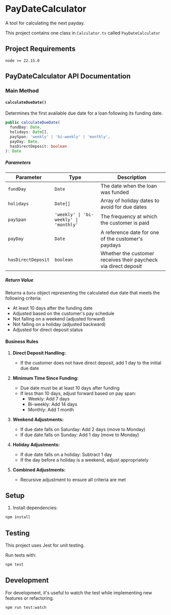 # PayDateCalculator

A tool for calculating the next payday.

This project contains one class in `Calculator.ts` called `PayDateCalculator`

## Project Requirements
`node >= 22.15.0`

## PayDateCalculator API Documentation

### Main Method

#### `calculateDueDate()`

Determines the first available due date for a loan following its funding date.

```typescript
public calculateDueDate(
  fundDay: Date,
  holidays: Date[],
  paySpan: 'weekly' | 'bi-weekly' | 'monthly',
  payDay: Date,
  hasDirectDeposit: boolean
): Date
```

##### Parameters

| Parameter | Type | Description |
|-----------|------|-------------|
| `fundDay` | `Date` | The date when the loan was funded |
| `holidays` | `Date[]` | Array of holiday dates to avoid for due dates |
| `paySpan` | `'weekly' \| 'bi-weekly' \| 'monthly'` | The frequency at which the customer is paid |
| `payDay` | `Date` | A reference date for one of the customer's paydays |
| `hasDirectDeposit` | `boolean` | Whether the customer receives their paycheck via direct deposit |

##### Return Value

Returns a `Date` object representing the calculated due date that meets the following criteria:

- At least 10 days after the funding date
- Adjusted based on the customer's pay schedule
- Not falling on a weekend (adjusted forward)
- Not falling on a holiday (adjusted backward)
- Adjusted for direct deposit status

#### Business Rules

1. **Direct Deposit Handling:**
    - If the customer does not have direct deposit, add 1 day to the initial due date

2. **Minimum Time Since Funding:**
    - Due date must be at least 10 days after funding
    - If less than 10 days, adjust forward based on pay span:
        - Weekly: Add 7 days
        - Bi-weekly: Add 14 days
        - Monthly: Add 1 month

3. **Weekend Adjustments:**
    - If due date falls on Saturday: Add 2 days (move to Monday)
    - If due date falls on Sunday: Add 1 day (move to Monday)

4. **Holiday Adjustments:**
    - If due date falls on a holiday: Subtract 1 day
    - If the day before a holiday is a weekend, adjust appropriately

5. **Combined Adjustments:**
    - Recursive adjustment to ensure all criteria are met

## Setup

1. Install dependencies:
```bash
npm install
```

## Testing
This project uses Jest for unit testing. 

Run tests with:
```bash
npm test
```

## Development
For development, it's useful to watch the test while implementing new features or refactoring.
```bash
npm run test:watch
```